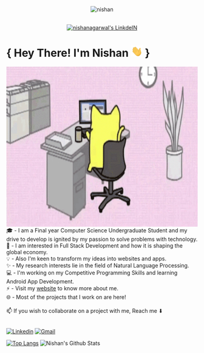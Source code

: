 <p align="center">  <img src="https://komarev.com/ghpvc/?username=your-github-nishan-iicm&label=PROFILE+VIEWS" alt="nishan" />    
<br>
<p align="center">
<br/>

<a href="https://www.linkedin.com/in/nishan-agarwal-576717194/">
  <img alt="nishanagarwal's LinkdeIN" width="35px" src="https://image.flaticon.com/icons/svg/2111/2111465.svg" />
</a>


</p>

<h1> { Hey There! I'm Nishan  <img src="https://raw.githubusercontent.com/ABSphreak/ABSphreak/master/gifs/Hi.gif" width="30px"> }</h2>



<img  align='right' src="https://github.com/nishan-iicm/Nishan-Agarwal/blob/main/comp.gif" width="530" height="420">
<br>

🎓 - I am a Final year Computer Science Undergraduate Student and my drive to develop is ignited by my passion to solve problems with technology.
<br>
🌻 - I am interested in Full Stack Development and how it is shaping the global economy. 
<br>
💡 - Also I'm keen to transform my ideas into websites and apps. 
<br>
✨ - My research interests lie in the field of Natural Language Processing.
<br>
💻 - I'm working on my Competitive Programming Skills and learning Android App Development.
<br>
⚡ - Visit my <a href="https://nishan-iicm.github.io/nishanagarwal.github.io/">website</a> to know more about me. 
<br>
🌐 - Most of the projects that I work on are here!
<br>
<br>
📫 If you wish to collaborate on a project with me, Reach me  ⬇
<br>
<br>

[![Linkedin](https://img.shields.io/badge/LinkedIn-0077B5?style=for-the-badge&logo=linkedin&logoColor=white&&link=linkedin.com/in/nishan-agarwal-576717194//)](linkedin.com/in/nishan-agarwal-576717194//) [![Gmail](https://img.shields.io/badge/Gmail-D14837?style=for-the-badge&logo=gmail&logoColor=white&link=mailto:nishan.iicm@gmail.com)](mailto:nishan.iicm@gmail.com)
<br>

<!--<h2 align="center">My Research Interests</h3>

<!--<p align="center">
 ✨ Neural Language Processing ✨  
- ✨ Federated Learning ✨ 
- ✨ Machine Learning in Finance ✨</p>-->
 

[![Top Langs](https://github-readme-stats.vercel.app/api/top-langs/?username=nishan-iicm&layout=compact&langs_count=10)](https://github.com/nishan-iicm/github-readme-stats) ![Nishan's Github Stats](https://github-readme-stats.vercel.app/api?username=nishan-iicm&theme=buefy&show_icons=true) 





